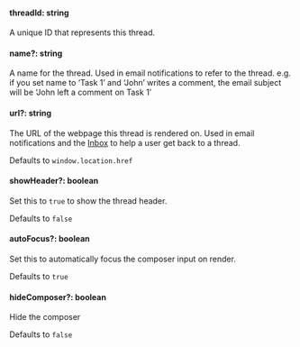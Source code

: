 #### threadId: string

A unique ID that represents this thread.

#### name?: string

A name for the thread. Used in email notifications to refer to the thread. e.g. if you set name to ‘Task 1’ and ‘John’ writes a comment, the email subject will be ‘John left a comment on Task 1’

#### url?: string

The URL of the webpage this thread is rendered on. Used in email notifications and the [Inbox](/docs/inbox) to help a user get back to a thread.

Defaults to `window.location.href`

#### showHeader?: boolean

Set this to `true` to show the thread header.

Defaults to `false`

#### autoFocus?: boolean

Set this to automatically focus the composer input on render.

Defaults to `true`

#### hideComposer?: boolean

Hide the composer

Defaults to `false`
